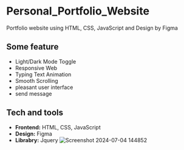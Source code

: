 # Personal_Portfolio_Website
Portfolio website using HTML, CSS, JavaScript and Design by Figma
## Some feature
- Light/Dark Mode Toggle
- Responsive Web
- Typing Text Animation
- Smooth Scrolling
- pleasant user interface
- send message
## Tech and tools
- **Frontend:** HTML, CSS, JavaScript
- **Design:** Figma
- **Librabry:** Jquery 
![Screenshot 2024-07-04 144852](https://github.com/4ustintr/Personal_Portfolio_Website/assets/149935676/406ad81d-dd35-47ce-baf9-bda6b51bdcdb)
